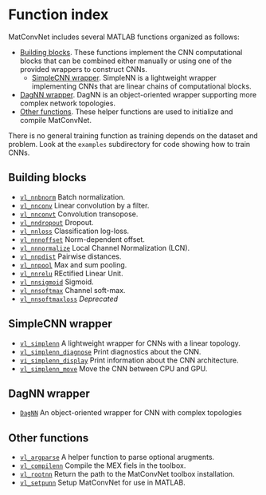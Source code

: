 # Function index

MatConvNet includes several MATLAB functions organized as follows:

- [Building blocks](#core). These functions implement the CNN
  computational blocks that can be combined either manually or using
  one of the provided wrappers to construct CNNs.
  - [SimpleCNN wrapper](#simplenn). SimpleNN is a lightweight wrapper
  implementing CNNs that are linear chains of computational blocks.
- [DagNN wrapper](#dagnn). DagNN is an object-oriented wrapper
  supporting more complex network topologies.
- [Other functions](#utility). These helper functions are used to
  initialize and compile MatConvNet.

There is no general training function as training depends on the
dataset and problem. Look at the `examples` subdirectory for code
showing how to train CNNs.

<a name="core"/>

## Building blocks

- [`vl_nnbnorm`](mfiles/vl_nnbnorm.md) Batch normalization.
- [`vl_nnconv`](mfiles/vl_nnconv.md) Linear convolution by a filter.
- [`vl_nnconvt`](mfiles/vl_nnconvt.md) Convolution transopose.
- [`vl_nndropout`](mfiles/vl_nndropout.md) Dropout.
- [`vl_nnloss`](mfiles/vl_nnloss.md) Classification log-loss.
- [`vl_nnnoffset`](mfiles/vl_nnnoffset.md) Norm-dependent offset.
- [`vl_nnnormalize`](mfiles/vl_nnnormalize.md) Local Channel Normalization (LCN).
- [`vl_nnpdist`](mfiles/vl_nnpdist.md) Pairwise distances.
- [`vl_nnpool`](mfiles/vl_nnpool.md) Max and sum pooling.
- [`vl_nnrelu`](mfiles/vl_nnrelu.md) REctified Linear Unit.
- [`vl_nnsigmoid`](mfiles/vl_nnsigmoid.md) Sigmoid.
- [`vl_nnsoftmax`](mfiles/vl_nnsoftmax.md) Channel soft-max.
- [`vl_nnsoftmaxloss`](mfiles/vl_nnsoftmaxloss.md) *Deprecated*

<a name="simplenn"/>

## SimpleCNN wrapper

- [`vl_simplenn`](mfiles/vl_simplenn.md) A lightweight wrapper for
  CNNs with a linear topology.
- [`vl_simplenn_diagnose`](mfiles/vl_simplenn_diagnose.md) Print
  diagnostics about the CNN.
- [`vi_simplenn_display`](mfiles/vl_simplenn_display.md) Print
  information about the CNN architecture.
- [`vl_simplenn_move`](mfiles/vl_simplenn_move.md) Move the CNN
  between CPU and GPU.

<a name="dagnn"/>

## DagNN wrapper

- [`DagNN`](mfiles/+dagnn/@DagNN/DagNN.md) An object-oriented wrapper
  for CNN with complex topologies

<a name="utility"/>

## Other functions

- [`vl_argparse`](mfiles/vl_argparse.md) A helper function to parse
  optional arugments.
- [`vl_compilenn`](mfiles/vl_compilenn.md) Compile the MEX fiels in the toolbox.
- [`vl_rootnn`](mfiles/vl_rootnn.md) Return the path to the MatConvNet toolbox installation.
- [`vl_setpunn`](mfiles/vl_setupnn.md) Setup MatConvNet for use in MATLAB.
